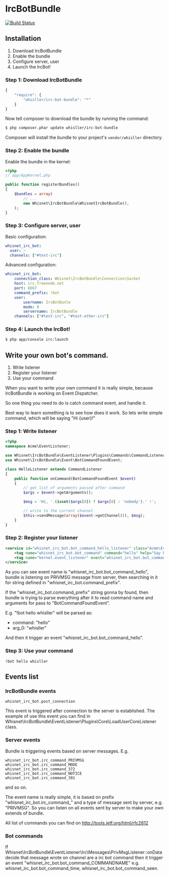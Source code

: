 IrcBotBundle
============

[![Build Status](https://secure.travis-ci.org/whisller/IrcBotBundle.png)](http://travis-ci.org/whisller/IrcBotBundle)

## Installation

1. Download IrcBotBundle
2. Enable the bundle
3. Configure server, user
4. Launch the IrcBot!

### Step 1: Download IrcBotBundle

```js
{
    "require": {
        "whisller/irc-bot-bundle": "*"
    }
}
```

Now tell composer to download the bundle by running the command:

``` bash
$ php composer.phar update whisller/irc-bot-bundle
```

Composer will install the bundle to your project's `vendor/whisller` directory.

### Step 2: Enable the bundle

Enable the bundle in the kernel:

```php
<?php
// app/AppKernel.php

public function registerBundles()
{
    $bundles = array(
        // ...
        new Whisnet\IrcBotBundle\WhisnetIrcBotBundle(),
    );
}
```

### Step 3: Configure server, user

Basic configuration:
```yaml
whisnet_irc_bot:
  user: ~
  channels: ["#test-irc"]
```

Advanced configuration:
```yaml
whisnet_irc_bot:
    connection_class: Whisnet\IrcBotBundle\Connection\Socket
    host: irc.freenode.net
    port: 6667
    command_prefix: !bot
    user:
        username: IrcBotBunle
        mode: 8
        servername: IrcBotBundle
    channels: ["#test-irc", "#test-other-irc"]
```

### Step 4: Launch the IrcBot!
``` bash
$ php app/console irc:launch
```

## Write your own bot's command.

1. Write listener
2. Register your listener
3. Use your command

When you want to write your own command it is really simple, because IrcBotBundle is working on Event Dispatcher.

So one thing you need to do is catch command event, and handle it.

Best way to learn something is to see how does it work. So lets write simple command, which will be saying "Hi {user}!"

### Step 1: Write listener

```php
<?php
namespace Acme\EventListener;

use Whisnet\IrcBotBundle\EventListener\Plugins\Commands\CommandListener;
use Whisnet\IrcBotBundle\Event\BotCommandFoundEvent;

class HelloListener extends CommandListener
{
    public function onCommand(BotCommandFoundEvent $event)
    {
        // get list of arguments passed after command
        $args = $event->getArguments();

        $msg = 'Hi, '.(isset($args[0]) ? $args[0] : 'nobody').' !';

        // write to the current channel
        $this->sendMessage(array($event->getChannel()), $msg);
    }
}
```

### Step 2: Register your listener

```xml
<service id="whisnet_irc_bot.bot_command_hello_listener" class="Acme\EventListener\HelloListener">
    <tag name="whisnet_irc_bot.bot_command" command="hello" help="Say hello to user" arguments="(username)"/>
    <tag name="kernel.event_listener" event="whisnet_irc_bot.bot_command_hello" method="onCommand"/>
</service>
```

As you can see event name is "whisnet_irc_bot.bot_command_hello", bundle is listening on PRIVMSG message from server, then
searching in it for string defined in "whisnet_irc_bot.command_prefix".

If the "whisnet_irc_bot.command_prefix" string gonna by found, then bundle is trying to parse everything after it to read command name and arguments for pass to "BotCommandFoundEvent".

E.g. "!bot hello whisller" will be parsed as:

- command: "hello"
- arg_0: "whisller"

And then it trigger an event "whisnet_irc_bot.bot_command_hello".

### Step 3: Use your command

```
!bot hello whisller
```

## Events list

### IrcBotBundle events

```
whisnet_irc_bot.post_connection
```

This event is triggered after connection to the server is established.
The example of use this event you can find in Whisnet\IrcBotBundle\EventListener\Plugins\Core\LoadUserCoreListener class.

### Server events

Bundle is triggering events based on server messages.
E.g.

```
whisnet_irc_bot.irc_command_PRIVMSG
whisnet_irc_bot.irc_command_MODE
whisnet_irc_bot.irc_command_372
whisnet_irc_bot.irc_command_NOTICE
whisnet_irc_bot.irc_command_391
```
and so on.

The event name is really simple, it is based on prefix "whisnet_irc_bot.irc_command_" and a type of message sent by server, e.g. "PRIVMSG".
So you can listen on all events sent by server to make your own extends of bundle.

All list of commands you can find on http://tools.ietf.org/html/rfc2812

### Bot commands
If Whisnet\IrcBotBundle\EventListener\Irc\Messages\PrivMsgListener::onData decide that message wrote on channel are a irc bot command then it trigger an event "whisnet_irc_bot.bot_command_COMMANDNAME"
e.g. whisnet_irc_bot.bot_command_time, whisnet_irc_bot.bot_command_seen.
